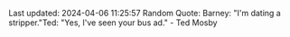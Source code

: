 Last updated: 2024-04-06 11:25:57
Random Quote: Barney: "I'm dating a stripper."Ted: "Yes, I've seen your bus ad." - Ted Mosby